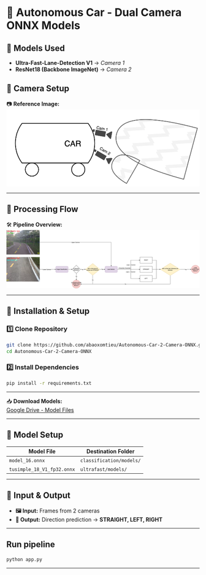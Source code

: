 # 🚗 **Autonomous Car - Dual Camera ONNX Models**

## 📌 **Models Used**

- **Ultra-Fast-Lane-Detection V1** → _Camera 1_
- **ResNet18 (Backbone ImageNet)** → _Camera 2_

## 📸 **Camera Setup**

📷 **Reference Image:**  
![SETUP](./docs/camera_setup.png)

---

## 🔄 **Processing Flow**

🛠 **Pipeline Overview:**  
![FLOW](./docs/processing_low.png)

---

## 🚀 **Installation & Setup**

### 1️⃣ **Clone Repository**

```bash
git clone https://github.com/abaoxomtieu/Autonomous-Car-2-Camera-ONNX.git
cd Autonomous-Car-2-Camera-ONNX
```

### 2️⃣ **Install Dependencies**

```bash
pip install -r requirements.txt
```

---

📥 **Download Models:**  
[Google Drive - Model Files](https://drive.google.com/drive/folders/1vAAf1BOgRfjUqCCjFBnpJsnCcyH7CfnR?usp=sharing)

---

## 📂 **Model Setup**

| **Model File**             | **Destination Folder**   |
| -------------------------- | ------------------------ |
| `model_16.onnx`            | `classification/models/` |
| `tusimple_18_V1_fp32.onnx` | `ultrafast/models/`      |

---

## 🎥 **Input & Output**

- **🖼 Input:** Frames from 2 cameras
- **📌 Output:** Direction prediction → **STRAIGHT, LEFT, RIGHT**

---
## Run pipeline

```bash
python app.py
```

---